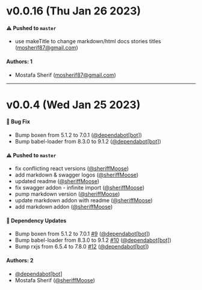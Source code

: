 # v0.0.16 (Thu Jan 26 2023)

#### ⚠️ Pushed to `master`

- use makeTitle to change markdown/html docs stories titles (mosherif87@gmail.com)

#### Authors: 1

- Mostafa Sherif (mosherif87@gmail.com)

---

# v0.0.4 (Wed Jan 25 2023)

#### 🐛 Bug Fix

- Bump boxen from 5.1.2 to 7.0.1 ([@dependabot[bot]](https://github.com/dependabot[bot]))
- Bump babel-loader from 8.3.0 to 9.1.2 ([@dependabot[bot]](https://github.com/dependabot[bot]))

#### ⚠️ Pushed to `master`

- fix conflicting react versions ([@sheriffMoose](https://github.com/sheriffMoose))
- add markdown & swagger logos ([@sheriffMoose](https://github.com/sheriffMoose))
- updated readme ([@sheriffMoose](https://github.com/sheriffMoose))
- fix swagger addon - infinite import ([@sheriffMoose](https://github.com/sheriffMoose))
- pump markdown version ([@sheriffMoose](https://github.com/sheriffMoose))
- update markdown addon with readme ([@sheriffMoose](https://github.com/sheriffMoose))
- add markdown addon ([@sheriffMoose](https://github.com/sheriffMoose))

#### 🔩 Dependency Updates

- Bump boxen from 5.1.2 to 7.0.1 [#9](https://github.com/sheriffMoose/storybook-extras/pull/9) ([@dependabot[bot]](https://github.com/dependabot[bot]))
- Bump babel-loader from 8.3.0 to 9.1.2 [#10](https://github.com/sheriffMoose/storybook-extras/pull/10) ([@dependabot[bot]](https://github.com/dependabot[bot]))
- Bump rxjs from 6.5.4 to 7.8.0 [#12](https://github.com/sheriffMoose/storybook-extras/pull/12) ([@dependabot[bot]](https://github.com/dependabot[bot]))

#### Authors: 2

- [@dependabot[bot]](https://github.com/dependabot[bot])
- Mostafa Sherif ([@sheriffMoose](https://github.com/sheriffMoose))
